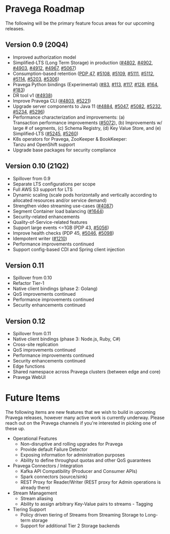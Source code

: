 <!--
Copyright (c) Dell Inc., or its subsidiaries. All Rights Reserved.

Licensed under the Apache License, Version 2.0 (the "License");
you may not use this file except in compliance with the License.
You may obtain a copy of the License at

    http://www.apache.org/licenses/LICENSE-2.0
-->
# Pravega Roadmap

The following will be the primary feature focus areas for our upcoming releases.

## Version 0.9 (20Q4)
* Improved authorization model
* Simplified-LTS (Long Term Storage) in production ([#4802](https://github.com/pravega/pravega/issues/4802), [#4902](https://github.com/pravega/pravega/issues/4902), [#4903](https://github.com/pravega/pravega/issues/4903), [#4912](https://github.com/pravega/pravega/issues/4912), [#4967](https://github.com/pravega/pravega/issues/4967), [#5067](https://github.com/pravega/pravega/issues/5067))
* Consumption-based retention ([PDP 47](https://github.com/pravega/pravega/wiki/PDP-47:-Pravega-Streams:-Consumption-Based-Retention), [#5108](https://github.com/pravega/pravega/issues/5108), [#5109](https://github.com/pravega/pravega/issues/5109), [#5111](https://github.com/pravega/pravega/issues/5111), [#5112](https://github.com/pravega/pravega/issues/5112), [#5114](https://github.com/pravega/pravega/issues/5114), [#5203](https://github.com/pravega/pravega/issues/5203), [#5306](https://github.com/pravega/pravega/issues/5306))
* Pravega Python bindings (Experimental) ([#83](https://github.com/pravega/pravega-client-rust/issues/83), [#113](https://github.com/pravega/pravega-client-rust/issues/113), [#117](https://github.com/pravega/pravega-client-rust/issues/117), [#128](https://github.com/pravega/pravega-client-rust/issues/128), [#164](https://github.com/pravega/pravega-client-rust/issues/164), [#183](https://github.com/pravega/pravega-client-rust/issues/183))
* DR tool v1 ([#4938](https://github.com/pravega/pravega/issues/4938))
* Improve Pravega CLI ([#4803](https://github.com/pravega/pravega/issues/4803), [#5221](https://github.com/pravega/pravega/issues/5221))
* Upgrade server components to Java 11 ([#4884](https://github.com/pravega/pravega/issues/4884), [#5047](https://github.com/pravega/pravega/issues/5047), [#5082](https://github.com/pravega/pravega/issues/5082), [#5232](https://github.com/pravega/pravega/issues/5232), [#5234](https://github.com/pravega/pravega/issues/5234), [#5296](https://github.com/pravega/pravega/issues/5296))
* Performance characterization and improvements: (a) Transaction performance improvements ([#5072](https://github.com/pravega/pravega/issues/5072)), (b) Improvements w/ large # of segments, (c) Schema Registry, (d) Key Value Store, and (e) Simplified-LTS ([#5245](https://github.com/pravega/pravega/issues/5245), [#5260](https://github.com/pravega/pravega/issues/5260))
* K8s operators for Pravega, ZooKeeper & BookKeeper: Tanzu and OpenShift support
* Upgrade base packages for security compliance

## Version 0.10 (21Q2)
* Spillover from 0.9
* Separate LTS configurations per scope
* Full AWS S3 support for LTS
* Dynamic scaling (scale pods horizontally and vertically according to allocated resources and/or service demand)
* Strengthen video streaming use-cases ([#4087](https://github.com/pravega/pravega/issues/4087))
* Segment Container load balancing ([#1644](https://github.com/pravega/pravega/issues/1644))
* Security-related enhancements
* Quality-of-Service-related features
* Support large events <=1GB (PDP 43, [#5056](https://github.com/pravega/pravega/issues/5056))
* Improve health checks (PDP 45, [#5046](https://github.com/pravega/pravega/issues/5046), [#5098](https://github.com/pravega/pravega/issues/5098))
* Idempotent writer ([#1210](https://github.com/pravega/pravega/issues/1210))
* Performance improvements continued
* Support config-based CDI and Spring client injection

## Version 0.11
* Spillover from 0.10
* Refactor Tier-1
* Native client bindings (phase 2: Golang)
* QoS improvements continued
* Performance improvements continued
* Security enhancements continued

## Version 0.12
* Spillover from 0.11
* Native client bindings (phase 3: Node.js, Ruby, C#)
* Cross-site replication
* QoS improvements continued
* Performance improvements continued
* Security enhancements continued
* Edge functions
* Shared namespace across Pravega clusters (between edge and core)
* Pravega WebUI

# Future Items
The following items are new features that we wish to build in upcoming Pravega releases, however many active work is currently underway.  Please reach out on the Pravega channels if you're interested in picking one of these up.

-  Operational Features
    -  Non-disruptive and rolling upgrades for Pravega
    -  Provide default Failure Detector
    -  Exposing information for administration purposes
    -  Ability to define throughput quotas and other QoS guarantees
-  Pravega Connectors / Integration
    -  Kafka API Compatibility (Producer and Consumer APIs)
    -  Spark connectors (source/sink)
    -  REST Proxy for Reader/Writer (REST proxy for Admin operations is already there)
-  Stream Management
    -  Stream aliasing
    -  Ability to assign arbitrary Key-Value pairs to streams - Tagging
-  Tiering Support
    -  Policy driven tiering of Streams from Streaming Storage to Long-term storage
    -  Support for additional Tier 2 Storage backends
